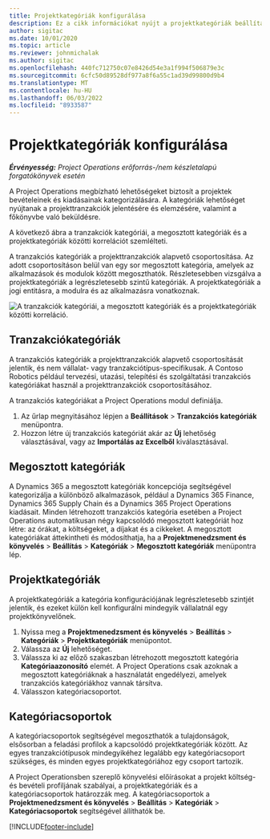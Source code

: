 ```yaml
---
title: Projektkategóriák konfigurálása
description: Ez a cikk információkat nyújt a projektkategóriák beállításáról.
author: sigitac
ms.date: 10/01/2020
ms.topic: article
ms.reviewer: johnmichalak
ms.author: sigitac
ms.openlocfilehash: 440fc712750c07e8426d54e3a1f994f506879e3c
ms.sourcegitcommit: 6cfc50d89528df977a8f6a55c1ad39d99800d9b4
ms.translationtype: MT
ms.contentlocale: hu-HU
ms.lasthandoff: 06/03/2022
ms.locfileid: "8933587"
---
```

# <a name="configure-project-categories"></a>Projektkategóriák konfigurálása

_**Érvényesség:** Project Operations erőforrás-/nem készletalapú forgatókönyvek esetén_

A Project Operations megbízható lehetőségeket biztosít a projektek bevételeinek és kiadásainak kategorizálására. A kategóriák lehetőséget nyújtanak a projekttranzakciók jelentésére és elemzésére, valamint a főkönyvbe való beküldésre.

A következő ábra a tranzakciók kategóriái, a megosztott kategóriák és a projektkategóriák közötti korrelációt szemlélteti. 

A tranzakciós kategóriák a projekttranzakciók alapvető csoportosítása. Az adott csoportosításon belül van egy sor megosztott kategória, amelyek az alkalmazások és modulok között megoszthatók. Részletesebben vizsgálva a projektkategóriák a legrészletesebb szintű kategóriák. A projektkategóriák a jogi entitásra, a modulra és az alkalmazásra vonatkoznak.

![A tranzakciók kategóriái, a megosztott kategóriák és a projektkategóriák közötti korreláció.](media/project-categories.png)

## <a name="transaction-categories"></a>Tranzakciókategóriák

A tranzakciós kategóriák a projekttranzakciók alapvető csoportosítását jelentik, és nem vállalat- vagy tranzakciótípus-specifikusak. A Contoso Robotics például tervezési, utazási, telepítési és szolgáltatási tranzakciós kategóriákat használ a projekttranzakciók csoportosításához.

A tranzakciós kategóriákat a Project Operations modul definiálja. 
1. Az űrlap megnyitásához lépjen a **Beállítások** \> **Tranzakciós kategóriák** menüpontra. 
2. Hozzon létre új tranzakciós kategóriát akár az **Új** lehetőség választásával, vagy az **Importálás az Excelből** kiválasztásával.

## <a name="shared-categories"></a>Megosztott kategóriák

A Dynamics 365 a megosztott kategóriák koncepciója segítségével kategorizálja a különböző alkalmazások, például a Dynamics 365 Finance, Dynamics 365 Supply Chain és a Dynamics 365 Project Operations kiadásait. Minden létrehozott tranzakciós kategória esetében a Project Operations automatikusan négy kapcsolódó megosztott kategóriát hoz létre: az órákat, a költségeket, a díjakat és a cikkeket. A megosztott kategóriákat áttekintheti és módosíthatja, ha a **Projektmenedzsment és könyvelés** \> **Beállítás** \> **Kategóriák** \> **Megosztott kategóriák** menüpontra lép.

## <a name="project-categories"></a>Projektkategóriák

A projektkategóriák a kategória konfigurációjának legrészletesebb szintjét jelentik, és ezeket külön kell konfigurálni mindegyik vállalatnál egy projektkönyvelőnek.

1. Nyissa meg a **Projektmenedzsment és könyvelés** \> **Beállítás** \> **Kategóriák** \> **Projektkategóriák** menüpontot.
2. Válassza az **Új** lehetőséget.
3. Válassza ki az előző szakaszban létrehozott megosztott kategória **Kategóriaazonosító** elemét. A Project Operations csak azoknak a megosztott kategóriáknak a használatát engedélyezi, amelyek tranzakciós kategóriákhoz vannak társítva.
4. Válasszon kategóriacsoportot.

## <a name="category-groups"></a>Kategóriacsoportok

A kategóriacsoportok segítségével megoszthatók a tulajdonságok, elsősorban a feladási profilok a kapcsolódó projektkategóriák között. Az egyes tranzakciótípusok mindegyikéhez legalább egy kategóriacsoport szükséges, és minden egyes projektkategóriához egy csoport tartozik.

A Project Operationsben szereplő könyvelési előírásokat a projekt költség- és bevételi profiljának szabályai, a projektkategóriák és a kategóriacsoportok határozzák meg. A kategóriacsoportok a **Projektmenedzsment és könyvelés** \> **Beállítás** \> **Kategóriák** \> **Kategóriacsoportok** segítségével állíthatók be.


[!INCLUDE[footer-include](../includes/footer-banner.md)]